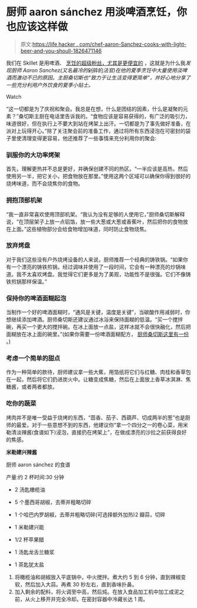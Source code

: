 # 厨师 aaron sánchez 用淡啤酒烹饪，你也应该这样做

> 原文:[https://life hacker . com/chef-aaron-Sanchez-cooks-with-light-beer-and-you-shoull-1826471146](https://lifehacker.com/chef-aaron-sanchez-cooks-with-light-beer-and-you-shoul-1826471146)

我们在 Skillet 是用啤酒、 [烹饪的超级粉丝，尤其是更便宜的](https://lifehacker.com/you-should-be-cooking-with-cheap-beer-1822914299) ，这就是为什么我*发现厨师 Aaron Sanchez(又名最冷的*剁碎的*法官)在他的夏季烹饪中大量使用淡啤酒而激动不已的原因。主厨桑切斯也“致力于让生活变得更简单”，并好心地分享了一些充分利用户外饮食的夏季小贴士。*

Watch

“这一切都是为了庆祝和聚会。我总是在想，什么是团结的因素，什么是凝聚的元素？”桑切斯主厨在电话里告诉我的。“食物应该是容易获得的，有广泛的吸引力，味道很好，但在执行上不要大到站在烤架上出汗。一切都是为了事先做好准备，在派对上玩得开心。”除了关注聚会前的准备工作，通过将所有东西浸泡在可密封的袋子里使清理变得更容易，他还推荐了一些事情来充分利用你的聚会:

### **驯服你的大功率烤架**

首先，理解更热并不总是更好，并确保创建不同的热区。“一半应该是高热，然后使用另一半，把它关小，把食物放在那里。”使用这两个区域可以确保你得到很好的烧烤味道，而不会烧焦你的食物。

### **拥抱顶部机架**

“我一直非常喜欢使用顶部机架。“我认为没有足够的人使用它，”厨师桑切斯解释说，“在顶层架子上放一点铝箔，放一些大葱或大葱或香蕉叶，然后把你的食物放在上面。”这些植物部分会给食物增加味道，同时防止食物烧焦。

### **放弃烤盘**

对于我们这些没有户外烧烤设备的人来说，厨师推荐一个经典的铸铁锅。“如果你有一个漂亮的铸铁煎锅，经过调味并使用了一段时间，它会有一种漂亮的炒锅味道。我不太喜欢烤盘。我觉得它们更多是为了美观，功能性不是很强。它们不像铸铁煎锅那样保温。”

### **保持你的啤酒面糊起泡**

当制作一个好的啤酒面糊时，“通风是关键，温度是关键”，当碳酸作用减弱时，你想继续添加啤酒。厨师桑切斯还建议通过冰浴来保持面糊的低温。“买一个搅拌碗，再买一个更大的搅拌碗。在冰上面放一点盐，这样冰就不会很快融化，然后把面糊放在冰上面的碗里。”(如果你需要一份啤酒面糊配方， [厨师桑切斯这里有一份](https://www.thrillist.com/eat/nation/get-grilling-veggies-chipotle-mayo) 。)

### 考虑一个简单的甜点

作为一种简单的款待，厨师建议拿一些大蕉，用箔纸将它们与红糖、肉桂和香草包在一起，然后将它们扔进炭火中。让糖变成焦糖，然后在上面放上香草冰淇淋、焦糖酱，或者两者都放。

### 吃你的蔬菜

烤肉并不是唯一受益于烧烤的东西，“茴香、茄子、西葫芦、切成两半的葱”也是厨师的最爱。对于一些意想不到的东西，他建议你“拿一个四分之一的卷心菜，用米勒清淡辣酱(食谱如下)浸泡，直接扔在烤架上”，在做成漂亮的沙拉之前获得良好的焦感。

**米勒建兴辣酱**

厨师 aaron sánchez 的食谱

产量:约 2 杯时间:30 分钟

*   2 汤匙橄榄油

*   5 个墨西哥胡椒，去蒂并粗略切碎

*   1 个哈巴内罗胡椒，去蒂并粗略切碎(可选择额外加热)2 瓣蒜，切碎

*   1 米勒建兴能

*   1/2 杯苹果醋

*   1 汤匙龙舌兰糖浆

*   1 茶匙犹太盐

1.  将橄榄油和胡椒放入平底锅中，中火搅拌。煮大约 5 到 6 分钟，直到辣椒变软，然后加入大蒜。再煮 30 秒左右，直到香味扑鼻。
2.  加入剩余的配料，将火调至中高，然后炖。在放入食品加工机中加工成泥之前，从火上移开并完全冷却。在密封容器中冷藏长达 1 周。